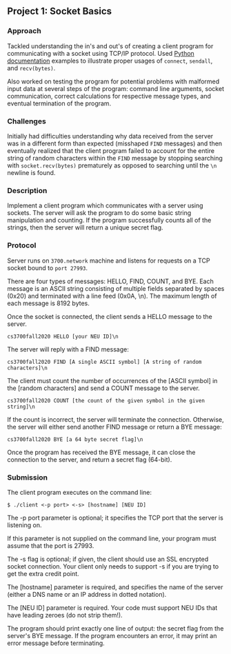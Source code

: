 ## Project 1: Socket Basics
### Approach
Tackled understanding the in's and out's of creating a client program for communicating with a socket using TCP/IP protocol. Used [Python documentation](https://docs.python.org/3/library/socket.html#example) examples to illustrate proper usages of `connect`, `sendall`, and `recv(bytes)`.

Also worked on testing the program for potential problems with malformed input data at several steps of the program: command line arguments, socket communication, correct calculations for respective message types, and eventual termination of the program. 

### Challenges
Initially had difficulties understanding why data received from the server was in a different form than expected (misshaped `FIND` messages) and then eventually realized that the client program failed to account for the entire string of random characters within the `FIND` message by stopping searching with `socket.recv(bytes)` prematurely as opposed to searching until the `\n` newline is found.

### Description
Implement a client program which communicates with a server using sockets. The server will ask the program to do some basic string manipulation and counting. If the program successfully counts all of the strings, then the server will return a unique secret flag.

### Protocol
Server runs on `3700.network` machine and listens for requests on a TCP socket bound to `port 27993`.

There are four types of messages: HELLO, FIND, COUNT, and BYE. Each message is an ASCII string consisting of multiple fields separated by spaces (0x20) and terminated with a line feed (0x0A, \n). The maximum length of each message is 8192 bytes.

Once the socket is connected, the client sends a HELLO message to the server.

```
cs3700fall2020 HELLO [your NEU ID]\n
```

The server will reply with a FIND message:
```
cs3700fall2020 FIND [A single ASCII symbol] [A string of random characters]\n
```
The client must count the number of occurrences of the [ASCII symbol] in the [random characters] and send a COUNT message to the server.
```
cs3700fall2020 COUNT [the count of the given symbol in the given string]\n
```
If the  count is incorrect, the server will terminate the connection. Otherwise, the server will either send another FIND message or return a BYE message:
```
cs3700fall2020 BYE [a 64 byte secret flag]\n
```
Once the program has received the BYE message, it can close the connection to the server, and return a secret flag (64-bit).

### Submission
The client program executes on the command line:
```
$ ./client <-p port> <-s> [hostname] [NEU ID]
```
The -p port parameter is optional; it specifies the TCP port that the server is listening on.

If this parameter is not supplied on the command line, your program must assume that the port is 27993.

The -s flag is optional; if given, the client should use an SSL encrypted socket connection. Your client only needs to support -s if you are trying to get the extra credit point.

The [hostname] parameter is required, and specifies the name of the server (either a DNS name or an IP address in dotted notation).

The [NEU ID] parameter is required. Your code must support NEU IDs that have leading zeroes (do not strip them!).

The program should print exactly one line of output: the secret flag from the server's BYE message. If the program encounters an error, it may print an error message before terminating.